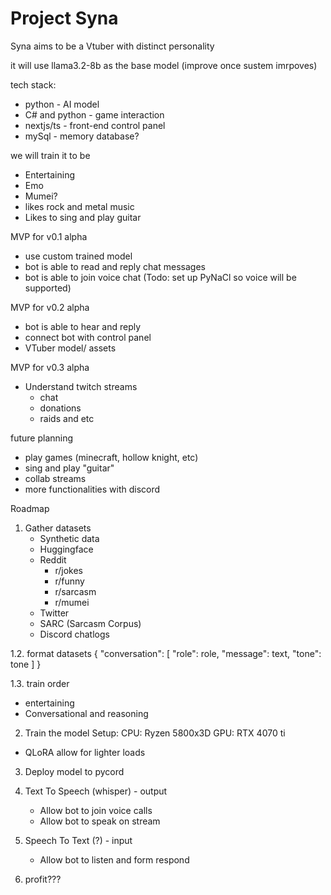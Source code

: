 # Project Syna
 
Syna aims to be a Vtuber with distinct personality

it will use llama3.2-8b as the base model (improve once sustem imrpoves)

tech stack:
- python - AI model
- C# and python - game interaction
- nextjs/ts - front-end control panel
- mySql - memory database?


we will train it to be
- Entertaining
- Emo
- Mumei?
- likes rock and metal music
- Likes to sing and play guitar

MVP for v0.1 alpha
- use custom trained model
- bot is able to read and reply chat messages
- bot is able to join voice chat (Todo: set up PyNaCl so voice will be supported)

MVP for v0.2 alpha
- bot is able to hear and reply
- connect bot with control panel
- VTuber model/ assets

MVP for v0.3 alpha
- Understand twitch streams
    - chat
    - donations
    - raids and etc


future planning
- play games (minecraft, hollow knight, etc)
- sing and play "guitar"
- collab streams
- more functionalities with discord

Roadmap
1. Gather datasets
    - Synthetic data
    - Huggingface
    - Reddit
        - r/jokes
        - r/funny
        - r/sarcasm
        - r/mumei
    - Twitter
    - SARC (Sarcasm Corpus)
    - Discord chatlogs

1.2. format datasets
{
    "conversation": [
        "role": role,
        "message": text,
        "tone": tone
    ]
}

1.3. train order
- entertaining
- Conversational and reasoning

2. Train the model
Setup:
CPU: Ryzen 5800x3D
GPU: RTX 4070 ti

- QLoRA allow for lighter loads

3. Deploy model to pycord
4. Text To Speech (whisper) - output
    - Allow bot to join voice calls
    - Allow bot to speak on stream
5. Speech To Text (?) - input
    - Allow bot to listen and form respond

6. profit???

